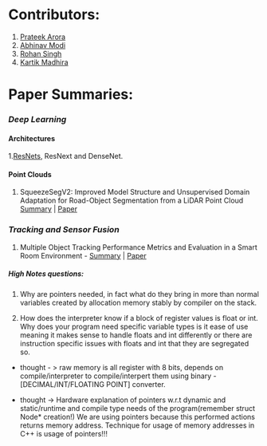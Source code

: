 # Contributors:

1. [Prateek Arora](https://github.com/Pratiquea)
2. [Abhinav Modi](https://github.com/abhi1625)
3. [Rohan Singh](https://github.com/rohan42)
4. [Kartik Madhira](https://github.com/kartikmadhira1)



# Paper Summaries:


### _Deep Learning_
#### __Architectures__

1.[ResNets](https://github.com/kartikmadhira1/DeepLearning/tree/master/PaperSummaries/ResNet), ResNext and DenseNet.

#### __Point Clouds__

1. SqueezeSegV2: Improved Model Structure and Unsupervised Domain Adaptation  for  Road-Object  Segmentation  from  a  LiDAR  Point Cloud [Summary]() | [Paper](https://arxiv.org/pdf/1809.08495.pdf)


### _Tracking and Sensor Fusion_

1. Multiple Object Tracking Performance Metrics and Evaluation in a Smart Room Environment - [Summary](https://github.com/kartikmadhira1/paperSummaries/blob/master/PaperSummaries/mota.md) | [Paper](https://cvhci.anthropomatik.kit.edu/~stiefel/papers/ECCV2006WorkshopCameraReady.pdf)


##### High Notes questions:

1. Why are pointers needed, in fact what do they bring in more than normal variables created by allocation memory stably by compiler on the stack.

2. How does the interpreter know if a block of register values is float or int. Why does your program need specific variable types is it ease of use meaning it makes sense to handle floats and int differently or there are instruction specific issues with floats and int that they are segregated so.

- thought - > raw memory is all register with 8 bits, depends on compile/interpreter to compile/interpert them using binary - [DECIMAL/INT/FLOATING POINT] converter.

- thought -> Hardware explanation of pointers w.r.t dynamic and static/runtime and compile type needs of the program(remember struct Node* creation!)  We are using pointers because this performed actions returns memory address. Technique for usage of memory addresses in C++ is usage of pointers!!!
